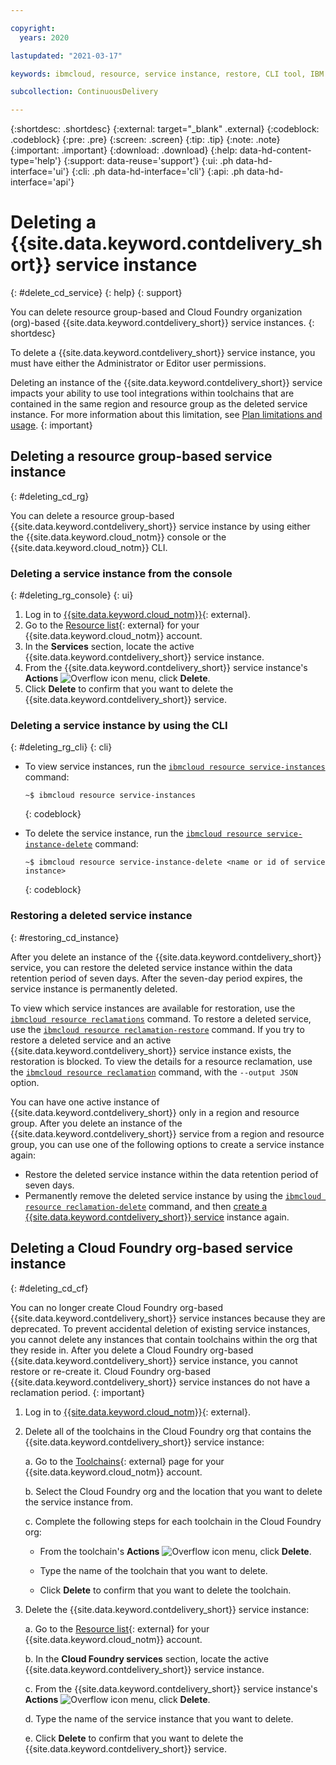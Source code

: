 ```yaml
---

copyright:
  years: 2020

lastupdated: "2021-03-17"

keywords: ibmcloud, resource, service instance, restore, CLI tool, IBM Cloud

subcollection: ContinuousDelivery

---
```


{:shortdesc: .shortdesc}
{:external: target="_blank" .external}
{:codeblock: .codeblock}
{:pre: .pre}
{:screen: .screen}
{:tip: .tip}
{:note: .note}
{:important: .important}
{:download: .download}
{:help: data-hd-content-type='help'}
{:support: data-reuse='support'}
{:ui: .ph data-hd-interface='ui'}
{:cli: .ph data-hd-interface='cli'}
{:api: .ph data-hd-interface='api'}

# Deleting a {{site.data.keyword.contdelivery_short}} service instance
{: #delete_cd_service}
{: help} 
{: support}

You can delete resource group-based and Cloud Foundry organization (org)-based {{site.data.keyword.contdelivery_short}} service instances.
{: shortdesc}

To delete a {{site.data.keyword.contdelivery_short}} service instance, you must have either the Administrator or Editor user permissions.

Deleting an instance of the {{site.data.keyword.contdelivery_short}} service impacts your ability to use tool integrations within toolchains that are contained in the same region and resource group as the deleted service instance. For more information about this limitation, see [Plan limitations and usage](/docs/ContinuousDelivery?topic=ContinuousDelivery-limitations_usage).
{: important}

## Deleting a resource group-based service instance
{: #deleting_cd_rg}

You can delete a resource group-based {{site.data.keyword.contdelivery_short}} service instance by using either the {{site.data.keyword.cloud_notm}} console or the {{site.data.keyword.cloud_notm}} CLI.

### Deleting a service instance from the console
{: #deleting_rg_console}
{: ui}

1. Log in to [{{site.data.keyword.cloud_notm}}](http://cloud.ibm.com){: external}.
1. Go to the [Resource list](https://cloud.ibm.com/resources){: external} for your {{site.data.keyword.cloud_notm}} account.
1. In the **Services** section, locate the active {{site.data.keyword.contdelivery_short}} service instance.
1. From the {{site.data.keyword.contdelivery_short}} service instance's **Actions** ![Overflow icon](images/overflow-icon-2.svg) menu, click **Delete**.
1. Click **Delete** to confirm that you want to delete the {{site.data.keyword.contdelivery_short}} service.

### Deleting a service instance by using the CLI
{: #deleting_rg_cli}
{: cli}

* To view service instances, run the [`ibmcloud resource service-instances`](/docs/cli?topic=cli-ibmcloud_commands_resource#ibmcloud_resource_service_instances) command:
  ```
  ~$ ibmcloud resource service-instances
  ``` 
  {: codeblock}

* To delete the service instance, run the [`ibmcloud resource service-instance-delete`](/docs/cli?topic=cli-ibmcloud_commands_resource#ibmcloud_resource_service_instance_delete) command: 
  ```
  ~$ ibmcloud resource service-instance-delete <name or id of service instance>
  ```
  {: codeblock}

### Restoring a deleted service instance
{: #restoring_cd_instance}

After you delete an instance of the {{site.data.keyword.contdelivery_short}} service, you can restore the deleted service instance within the data retention period of seven days. After the seven-day period expires, the service instance is permanently deleted. 

To view which service instances are available for restoration, use the [`ibmcloud resource reclamations`](/docs/cli?topic=cli-ibmcloud_commands_resource#ibmcloud_resource_reclamations) command. To restore a deleted service, use the [`ibmcloud resource reclamation-restore`](/docs/cli?topic=cli-ibmcloud_commands_resource#ibmcloud_resource_reclamation_restore) command. If you try to restore a deleted service and an active {{site.data.keyword.contdelivery_short}} service instance exists, the restoration is blocked. To view the details for a resource reclamation, use the [`ibmcloud resource reclamation`](/docs/cli?topic=cli-ibmcloud_commands_resource#ibmcloud_resource_reclamation) command, with the `--output JSON` option.

You can have one active instance of {{site.data.keyword.contdelivery_short}} only in a region and resource group. After you delete an instance of the {{site.data.keyword.contdelivery_short}} service from a region and resource group, you can use one of the following options to create a service instance again:

* Restore the deleted service instance within the data retention period of seven days.
* Permanently remove the deleted service instance by using the [`ibmcloud resource reclamation-delete`](/docs/cli?topic=cli-ibmcloud_commands_resource#ibmcloud_resource_reclamation_delete) command, and then [create a {{site.data.keyword.contdelivery_short}} service](/docs/ContinuousDelivery?topic=ContinuousDelivery-create_cd_service) instance again.


## Deleting a Cloud Foundry org-based service instance
{: #deleting_cd_cf}

You can no longer create Cloud Foundry org-based {{site.data.keyword.contdelivery_short}} service instances because they are deprecated. To prevent accidental deletion of existing service instances, you cannot delete any instances that contain toolchains within the org that they reside in. After you delete a Cloud Foundry org-based {{site.data.keyword.contdelivery_short}} service instance, you cannot restore or re-create it. Cloud Foundry org-based {{site.data.keyword.contdelivery_short}} service instances do not have a reclamation period.
{: important}

1. Log in to [{{site.data.keyword.cloud_notm}}](http://cloud.ibm.com){: external}.
1. Delete all of the toolchains in the Cloud Foundry org that contains the {{site.data.keyword.contdelivery_short}} service instance:

   a. Go to the [Toolchains](https://cloud.ibm.com/devops/toolchains){: external} page for your {{site.data.keyword.cloud_notm}} account.
  
   b. Select the Cloud Foundry org and the location that you want to delete the service instance from.
  
   c. Complete the following steps for each toolchain in the Cloud Foundry org:
  
     *  From the toolchain's **Actions** ![Overflow icon](images/overflow-icon-2.svg) menu, click **Delete**.
    
     *  Type the name of the toolchain that you want to delete.
    
     *  Click **Delete** to confirm that you want to delete the toolchain.
     
1. Delete the {{site.data.keyword.contdelivery_short}} service instance:

   a. Go to the [Resource list](https://cloud.ibm.com/resources){: external} for your {{site.data.keyword.cloud_notm}} account.
   
   b. In the **Cloud Foundry services** section, locate the active {{site.data.keyword.contdelivery_short}} service instance.
   
   c. From the {{site.data.keyword.contdelivery_short}} service instance's **Actions** ![Overflow icon](images/overflow-icon-2.svg) menu, click **Delete**.
   
   d. Type the name of the service instance that you want to delete.
   
   e. Click **Delete** to confirm that you want to delete the {{site.data.keyword.contdelivery_short}} service.
